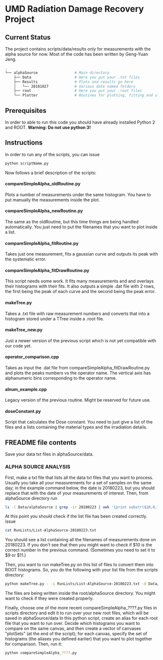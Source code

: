 
# UMD Radiation Damage Recovery Project

## Current Status
The project contains scripts/data/results only for measurements with the alpha source for now.
Most of the code has been written by Geng-Yuan Jeng.

```bash
.
└── alphaSource                 # Main directory
    ├── Data                    # Here you put your .txt files
    ├── Results                 # Plots and results go here
    │   └── 20181027            # Various date named folders
    ├── root                    # Here you put your .root files
    └── Plotter                 # Routines for plotting, fitting and style configuration
```
## Prerequisites
In order to able to run this code you should have already installed Python 2 and ROOT.
**Warning: Do not use python 3!**

## Instructions
In order to run any of the scripts, you can issue

```bash
python scriptName.py
```

Now follows a brief description of the scripts:
#### compareSimpleAlpha_oldRoutine.py
Plots a number of measurements under the same histogram. You have to put manually the measurements inside the plot.
#### compareSimpleAlpha_newRoutine.py
The same as the oldRoutine, but this time things are being handled automatically. You just need to put the filenames that you want to plot inside a list.
#### compareSimpleAlpha_fitRoutine.py
Takes just one measurement, fits a gaussian curve and outputs its peak with the systematic error.
#### compareSimpleAlpha_fitDrawRoutine.py
This script needs some work. It fits many measurements and and overlays their histograms with their fits. It also outputs a simple .dat file with 2 rows, the first being the peak of each curve and the second being the peak error.
#### makeTree.py
Takes a .txt file with raw measurement numbers and converts that into a histogram stored under a TTree inside a .root file.
#### makeTree_new.py
Just a newer version of the previous script which is not yet compatible with our code yet.
#### operator_comparison.cpp
Takes as input the .dat file from compareSimpleAlpha_fitDrawRoutine.py and plots the peaks numbers vs the operator name. The vertical axis has alphanumeric bins corresponding to the operator name.
#### alnum_example.cpp
Legacy version of the previous routine. Might be reserved for future use.
#### doseConstant.py
Script that calculates the Dose constant. You need to just give a list of the files and a lists containing the material types and the irradiation details.

## FREADME file contents

Save your data txt files in alphaSource/data.

### ALPHA SOURCE ANALYSIS

First, make a txt file that lists all the data txt files that you want to process. Usually you take all your measurements for a set of samples on the same day; in the example command below, the date is 20180223, but you should replace that with the date of your measurements of interest. Then, from alphaSource directory run
```bash
ls -l Data/alphaSource | grep -ir 20180223 | awk '{print substr($10,0,length($10))}' > RunLists/List-AlphaSource-20180223.txt
```
At this point you should check if the list file has been created correctly. issue
```bash
cat RunLists/List-AlphaSource-20180223.txt
```
You should see a list containing all the filenames of measurements done on 20180223. If you don't see that then you might want to check if $10 is the correct number in the previous command. (Sometimes you need to set it to $9 or $11.)

Then, you want to run makeTree.py on this list of files to convert them into ROOT histograms. So, you do the following with your list file from the scripts directory:
```bash
python makeTree.py - -i RunLists/List-AlphaSource-20180223.txt -d Data/alphaSource
```
The files are being written inside the root/alphaSource directory. You might want to check if they were created properly.

Finally, choose one of the more recent compareSimpleAlpha_????.py files in scripts directory and edit it to run over your new root files, which will be saved in alphaSource/data
In this python script, create an alias for each root file that you want to run over. Decide which histograms you want to compare on the same canvas, and then create a vector of canvases "plotSets" (at the end of the script); for each canvas, specify the set of histograms (the aliases you defined earlier) that you want to plot together for comparison.
Then, run it:

```bash
python compareSimpleAlpha_????.py
```
